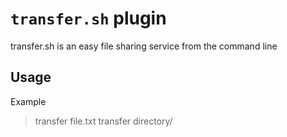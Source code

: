# `transfer.sh` plugin
transfer.sh is an easy file sharing service from the command line

## Usage
Example
> transfer file.txt
> transfer directory/

